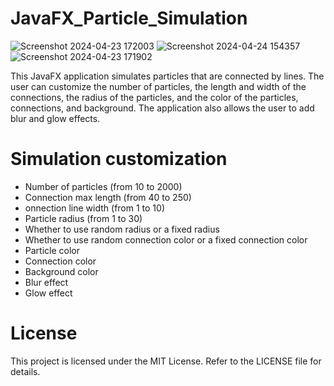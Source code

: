 # JavaFX_Particle_Simulation

![Screenshot 2024-04-23 172003](https://github.com/SandunBuddhika/JavaFX_Particle_Simulation/assets/108925609/514d5541-09e2-417c-a5f3-0f2468a24347)
![Screenshot 2024-04-24 154357](https://github.com/SandunBuddhika/JavaFX_Particle_Simulation/assets/108925609/66b4a6d6-3ed1-4828-b155-ed415fbed74d)
![Screenshot 2024-04-23 171902](https://github.com/SandunBuddhika/JavaFX_Particle_Simulation/assets/108925609/0ceabd95-8514-441f-96ac-f5de578d8524)


This JavaFX application simulates particles that are connected by lines. The user can customize the number of particles, the length and width of the connections, the radius of the particles, and the color of the particles, connections, and background. The application also allows the user to add blur and glow effects.

# Simulation customization

* Number of particles (from 10 to 2000)
* Connection max length (from 40 to 250)
* onnection line width (from 1 to 10)
* Particle radius (from 1 to 30)
* Whether to use random radius or a fixed radius
* Whether to use random connection color or a fixed connection color
* Particle color
* Connection color
* Background color
* Blur effect
* Glow effect

# License

This project is licensed under the MIT License. Refer to the LICENSE file for details.

